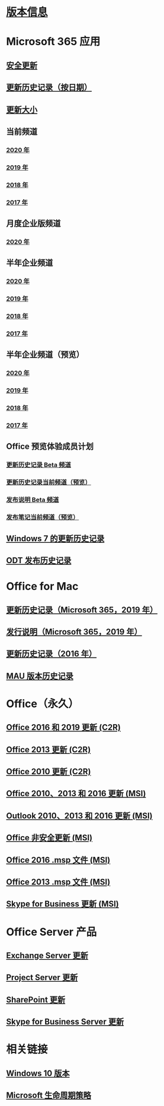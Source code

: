 # [版本信息](release-notes-microsoft365-apps.md)
# Microsoft 365 应用
## [安全更新](microsoft365-apps-security-updates.md)
## [更新历史记录（按日期）](update-history-microsoft365-apps-by-date.md)
## [更新大小](download-sizes-microsoft365-apps-updates.md)

## 当前频道
### [2020 年](current-channel.md)
### [2019 年](monthly-channel-2019.md)
### [2018 年](monthly-channel-2018.md)
### [2017 年](monthly-channel-2017.md)

## 月度企业版频道
### [2020 年](monthly-enterprise-channel.md)

## 半年企业频道
### [2020 年](semi-annual-enterprise-channel.md)
### [2019 年](semi-annual-channel-2019.md)
### [2018 年](semi-annual-channel-2018.md)
### [2017 年](semi-annual-channel-2017.md)

## 半年企业频道（预览）
### [2020 年](semi-annual-enterprise-channel-preview.md)
### [2019 年](semi-annual-channel-targeted-2019.md)
### [2018 年](semi-annual-channel-targeted-2018.md)
### [2017 年](semi-annual-channel-targeted-2017.md)

## Office 预览体验成员计划  
### [更新历史记录 Beta 频道](Update-history-beta-channel.md)
### [更新历史记录当前频道（预览）](update-history-current-channel-preview.md)
### [发布说明 Beta 频道](beta-channel.md)
### [发布笔记当前频道（预览）](current-channel-preview.md)

## [Windows 7 的更新历史记录](update-history-office-Win7.md)

## [ODT 发布历史记录](ODT-release-history.md)

# Office for Mac
## [更新历史记录（Microsoft 365，2019 年）](update-history-office-for-mac.md)
## [发行说明（Microsoft 365，2019 年）](release-notes-office-for-mac.md)
## [更新历史记录（2016 年）](release-notes-office-2016-mac.md)
## [MAU 版本历史记录](release-history-microsoft-autoupdate.md)

# Office（永久）
## [Office 2016 和 2019 更新 (C2R)](update-history-office-2019.md)
## [Office 2013 更新 (C2R)](update-history-office-2013.md)
## [Office 2010 更新 (C2R)](update-history-office-2010-click-to-run.md)
## [Office 2010、2013 和 2016 更新 (MSI)](office-updates-msi.md)
## [Outlook 2010、2013 和 2016 更新 (MSI)](outlook-updates-msi.md)
## [Office 非安全更新 (MSI)](office-MSI-non-security-updates.md)
## [Office 2016 .msp 文件 (MSI)](msp-files-office-2016.md)
## [Office 2013 .msp 文件 (MSI)](msp-files-office-2013.md)
## [Skype for Business 更新 (MSI)](https://docs.microsoft.com/SkypeForBusiness/sfb-client-updates)

# Office Server 产品
## [Exchange Server 更新](https://docs.microsoft.com/Exchange/new-features/build-numbers-and-release-dates)
## [Project Server 更新](project-server-updates.md)
## [SharePoint 更新](sharepoint-updates.md)
## [Skype for Business Server 更新](https://docs.microsoft.com/SkypeForBusiness/sfb-server-updates)

# 相关链接
## [Windows 10 版本](https://www.microsoft.com/itpro/windows-10/release-information)
## [Microsoft 生命周期策略](https://support.microsoft.com/lifecycle)
